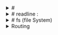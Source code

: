 <details>
  <summary># </summary>

```

```
</details>





<details>
<summary># readline : </summary>

```
const readline = require('readline');
const response = readline.createInterface({
    input: process.stdin
    , output: process.stdout
});

response.question('what is your name? ', (name) => {
    console.log(`Hello mr ${name}`)
    response.close();
});


response.on('close', () => {
    console.log('Goodbye!');
    process.exit(0);
})
```

</details>

<details> 

<summary># fs (file System)</summary>

```
const readline = require('readline');
const fs = require('fs');

// read file synchronously
let textinp = fs.readFileSync('./test.txt', 'utf8');
console.log(textinp);

// write file synchronously
fs.writeFileSync('./test.txt', `Hello World! ${textinp}`);
console.log('File written successfully!');
```
</details>


<details>
  <summary>Routing </summary>

```
const http = require('http');
const fs = require('fs');

const home = fs.readFileSync('./index.html');

const Server = http.createServer((req, res) => {
    let path = req.url;

    if(path === '/') {
        res.end(`${home}`);
    }
    else if(path === '/about') {
        res.end('about page')
    }
    else if(path === '/contact') {
        res.end('contact page')
    }
    else {
        res.writeHead(404, {'Content-Type': 'text/html'});
        res.end('<h1>404 Not Found</h1>');
    }
})
Server.listen(2000);
```
</details>

